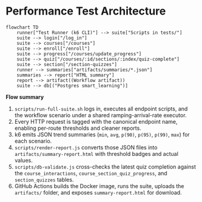 # Performance Test Architecture

```mermaid
flowchart TD
    runner["Test Runner (k6 CLI)"] --> suite["Scripts in tests/"]
    suite --> login["/log_in"]
    suite --> courses["/courses"]
    suite --> enroll["/enroll"]
    suite --> progress["/courses/update_progress"]
    suite --> quiz["/courses/:id/sections/:index/quiz-complete"]
    suite --> section["/section-quizzes"]
    runner --> summaries["artifacts/summaries/*.json"]
    summaries --> report["HTML summary"]
    report --> artifact((Workflow artifact))
    suite --> db[("Postgres smart_learning")]
```

**Flow summary**

1. `scripts/run-full-suite.sh` logs in, executes all endpoint scripts, and the workflow scenario under a shared ramping-arrival-rate executor.
2. Every HTTP request is tagged with the canonical endpoint name, enabling per-route thresholds and cleaner reports.
3. k6 emits JSON trend summaries (`min`, `avg`, `p(90)`, `p(95)`, `p(99)`, `max`) for each scenario.
4. `scripts/render-report.js` converts those JSON files into `artifacts/summary-report.html` with threshold badges and actual values.
5. `scripts/db-validate.js` cross-checks the latest quiz completion against the `course_interactions`, `course_section_quiz_progress`, and `section_quizzes` tables.
6. GitHub Actions builds the Docker image, runs the suite, uploads the `artifacts/` folder, and exposes `summary-report.html` for download.
